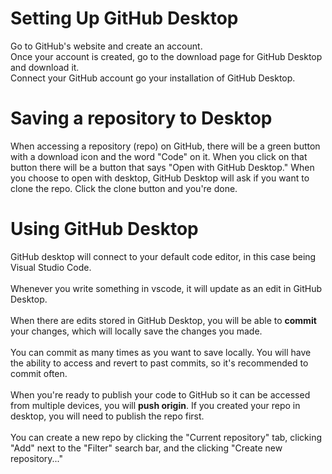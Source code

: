 # Setting Up GitHub Desktop
Go to GitHub's website and create an account. <br>
Once your account is created, go to the download page for GitHub Desktop and download it. <br>
Connect your GitHub account go your installation of GitHub Desktop.

# Saving a repository to Desktop
When accessing a repository (repo) on GitHub, there will be a green button with a download icon and the word "Code" on it. When you click on that button there will 
be a button that says "Open with GitHub Desktop." When you choose to open with desktop, GitHub Desktop will ask if you want to clone the repo. Click the clone button
and you're done.

# Using GitHub Desktop
GitHub desktop will connect to your default code editor, in this case being Visual Studio Code. <br> <br>
Whenever you write something in vscode, it will update as an edit in GitHub Desktop. <br> <br>
When there are edits stored in GitHub Desktop, you will be able to **commit** your changes, which will locally save the changes you made. <br> <br>
You can commit as many times as you want to save locally. You will have the ability to access and revert to past commits, so it's recommended to commit often. <br> <br>
When you're ready to publish your code to GitHub so it can be accessed from multiple devices, you will **push origin**. If you created your repo in desktop, you
will need to publish the repo first. <br>
<br>
You can create a new repo by clicking the "Current repository" tab, clicking "Add" next to the "Filter" search bar, and the clicking "Create new repository..."
